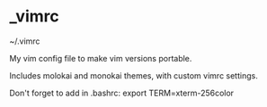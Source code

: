 # _vimrc

~/.vimrc

My vim config file to make vim versions portable.


Includes molokai and monokai themes, with custom vimrc settings.

Don't forget to add in .bashrc:
  export TERM=xterm-256color
  
